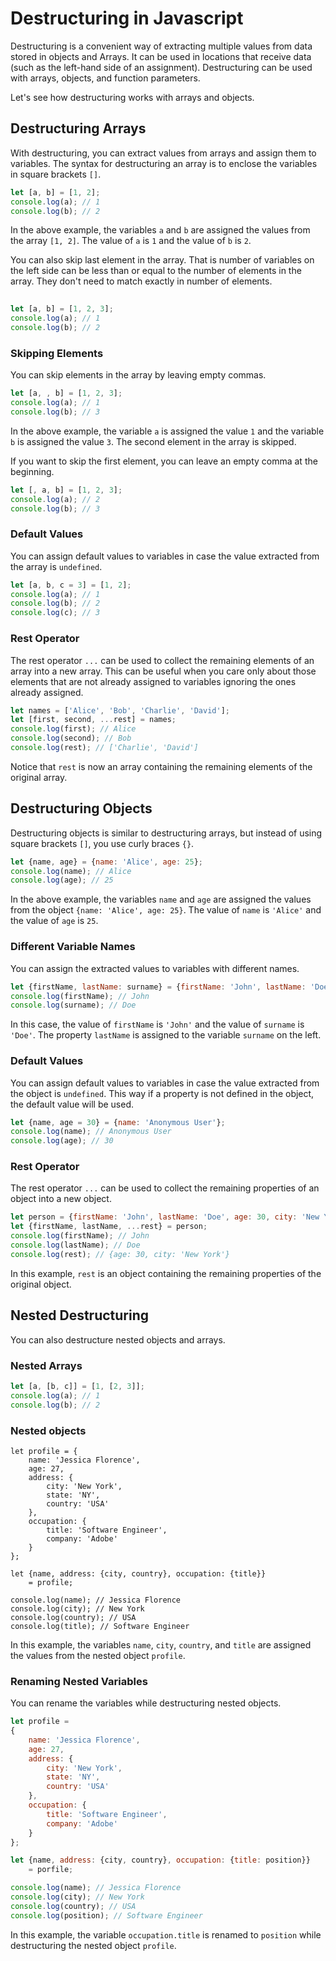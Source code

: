 # Destructuring in Javascript

Destructuring is a convenient way of extracting multiple values from data stored in objects and Arrays. It can be used in locations that receive data (such as the left-hand side of an assignment). Destructuring can be used with arrays, objects, and function parameters.

Let's see how destructuring works with arrays and objects.

## Destructuring Arrays

With destructuring, you can extract values from arrays and assign them to variables. The syntax for destructuring an array is to enclose the variables in square brackets `[]`.

```javascript
let [a, b] = [1, 2];
console.log(a); // 1
console.log(b); // 2
```

In the above example, the variables `a` and `b` are assigned the values from the array `[1, 2]`. The value of `a` is `1` and the value of `b` is `2`.

You can also skip last element in the array. That is number of variables on the left side can be less than or equal to the number of elements in the array. They don't need to match exactly in number of elements.

```javascript
    
let [a, b] = [1, 2, 3];
console.log(a); // 1
console.log(b); // 2
```

### Skipping Elements

You can skip elements in the array by leaving empty commas.

```javascript
let [a, , b] = [1, 2, 3];
console.log(a); // 1
console.log(b); // 3
```

In the above example, the variable `a` is assigned the value `1` and the variable `b` is assigned the value `3`. The second element in the array is skipped.

If you want to skip the first element, you can leave an empty comma at the beginning.

```javascript
let [, a, b] = [1, 2, 3];
console.log(a); // 2
console.log(b); // 3
```

### Default Values

You can assign default values to variables in case the value extracted from the array is `undefined`.

```javascript
let [a, b, c = 3] = [1, 2];
console.log(a); // 1
console.log(b); // 2
console.log(c); // 3
```

### Rest Operator

The rest operator `...` can be used to collect the remaining elements of an array into a new array. This can be useful when you care only about those elements that are not already assigned to variables ignoring the ones already assigned.

```javascript
let names = ['Alice', 'Bob', 'Charlie', 'David'];
let [first, second, ...rest] = names;
console.log(first); // Alice
console.log(second); // Bob
console.log(rest); // ['Charlie', 'David']
```

Notice that `rest` is now an array containing the remaining elements of the original array.

## Destructuring Objects

Destructuring objects is similar to destructuring arrays, but instead of using square brackets `[]`, you use curly braces `{}`.

```javascript
let {name, age} = {name: 'Alice', age: 25};
console.log(name); // Alice
console.log(age); // 25
```

In the above example, the variables `name` and `age` are assigned the values from the object `{name: 'Alice', age: 25}`. The value of `name` is `'Alice'` and the value of `age` is `25`.

### Different Variable Names

You can assign the extracted values to variables with different names.

```javascript
let {firstName, lastName: surname} = {firstName: 'John', lastName: 'Doe'};
console.log(firstName); // John
console.log(surname); // Doe
```

In this case, the value of `firstName` is `'John'` and the value of `surname` is `'Doe'`. The property `lastName` is assigned to the variable `surname` on the left.

### Default Values

You can assign default values to variables in case the value extracted from the object is `undefined`. This way if a property is not defined in the object, the default value will be used.

```javascript
let {name, age = 30} = {name: 'Anonymous User'};
console.log(name); // Anonymous User
console.log(age); // 30
```

### Rest Operator

The rest operator `...` can be used to collect the remaining properties of an object into a new object.

```javascript
let person = {firstName: 'John', lastName: 'Doe', age: 30, city: 'New York'};
let {firstName, lastName, ...rest} = person;
console.log(firstName); // John
console.log(lastName); // Doe
console.log(rest); // {age: 30, city: 'New York'}
```

In this example, `rest` is an object containing the remaining properties of the original object.

## Nested Destructuring

You can also destructure nested objects and arrays.

### Nested Arrays

```javascript
let [a, [b, c]] = [1, [2, 3]];
console.log(a); // 1
console.log(b); // 2
```

### Nested objects

```
let profile = {
    name: 'Jessica Florence',
    age: 27,
    address: {
        city: 'New York',
        state: 'NY',
        country: 'USA'
    },
    occupation: {
        title: 'Software Engineer',
        company: 'Adobe'
    }
};

let {name, address: {city, country}, occupation: {title}}
    = profile;

console.log(name); // Jessica Florence
console.log(city); // New York
console.log(country); // USA
console.log(title); // Software Engineer
```

In this example, the variables `name`, `city`, `country`, and `title` are assigned the values from the nested object `profile`.

### Renaming Nested Variables

You can rename the variables while destructuring nested objects.

```javascript
let profile =
{
    name: 'Jessica Florence',
    age: 27,
    address: {
        city: 'New York',
        state: 'NY',
        country: 'USA'
    },
    occupation: {
        title: 'Software Engineer',
        company: 'Adobe'
    }
};

let {name, address: {city, country}, occupation: {title: position}}
    = porfile;

console.log(name); // Jessica Florence
console.log(city); // New York
console.log(country); // USA
console.log(position); // Software Engineer
```

In this example, the variable `occupation.title` is renamed to `position` while destructuring the nested object `profile`.
